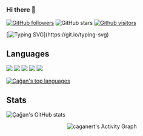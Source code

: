 ### Hi there 👋

<!--
**caganert/caganert** is a ✨ _special_ ✨ repository because its `README.md` (this file) appears on your GitHub profile.

Here are some ideas to get you started:

- 🔭 I’m currently working on ...
- 🌱 I’m currently learning ...
- 👯 I’m looking to collaborate on ...
- 🤔 I’m looking for help with ...
- 💬 Ask me about ...
- 📫 How to reach me: ...
- 😄 Pronouns: ...
- ⚡ Fun fact: ...
-->

[![GitHub followers](https://img.shields.io/github/followers/caganert?style=social)](https://github.com/caganert?tab=followers)
![GitHub stars](https://img.shields.io/github/stars/caganert?style=social)
[![Github visitors](https://visitor-badge.glitch.me/badge?page_id=caganert.visitor-badge)](https://GitHub.com/caganert/StrapDown.js/stargazers/)



[![Typing SVG](https://readme-typing-svg.herokuapp.com?size=40&center=true&vCenter=true&width=1000&height=100&lines=HELLO+I+AM+ÇAĞAN.;I+AM+A+SOWFTWARE+DEVELOPER+EAGER+TO+LEARN.;WELCOME+TO+VISIT+MY+PROFILE.)](https://git.io/typing-svg)


<h2>Languages</h2>

<img src="https://img.shields.io/badge/Python-FFD43B?style=for-the-badge&logo=python&logoColor=306998"></img>
<img src="https://img.shields.io/badge/JavaScript-black?style=for-the-badge&logo=javascript&logoColor=F7DF1E"></img>
<img src="https://img.shields.io/badge/C%23-5F4E9E?style=for-the-badge&logo=c-sharp&logoColor=white"></img>
<img src="https://img.shields.io/badge/HTML5-E44D26?style=for-the-badge&logo=html5&logoColor=EBEBEB"></img>
<img src="https://img.shields.io/badge/Java-white?style=for-the-badge&logo=java&logoColor=ED1D25"></img>


[![Çağan's top languages](https://github-readme-stats.vercel.app/api/top-langs/?username=caganert&theme=blue-green&hide=python&layout=compact&show_icons=true)](https://github.com/caganert/github-readme-stats)

<h2>Stats</h2>

![Çağan's GitHub stats](https://github-readme-stats.vercel.app/api?username=caganert&show_icons=true&theme=blue-green)


<div align="center">
<!--   <img height="295em"  src="https://activity-graph.herokuapp.com/graph?username=caganert&theme=xcode"/> -->
   <img alt="caganert's Activity Graph" src="https://activity-graph.herokuapp.com/graph?username=caganert&bg_color=1c292E&color=a7e729&line=e729c7&point=FFFFFF&hide_border=true" />
 
  </a></div>
